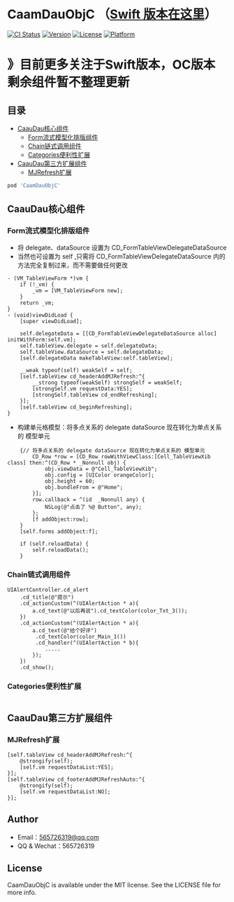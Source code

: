 # CaamDauObjC （[Swift 版本在这里](https://github.com/liucaide/CD)）

[![CI Status](https://img.shields.io/travis/liucaide/CD_ObjC.svg?style=flat)](https://travis-ci.org/liucaide/CD_ObjC)
[![Version](https://img.shields.io/cocoapods/v/CD_ObjC.svg?style=flat)](https://cocoapods.org/pods/CD_ObjC)
[![License](https://img.shields.io/cocoapods/l/CD_ObjC.svg?style=flat)](https://cocoapods.org/pods/CD_ObjC)
[![Platform](https://img.shields.io/cocoapods/p/CD_ObjC.svg?style=flat)](https://cocoapods.org/pods/CD_ObjC)
# 》目前更多关注于Swift版本，OC版本剩余组件暂不整理更新
## 目录
- [CaauDau核心组件](#CaauDau核心组件)
  - [Form流式模型化排版组件](#Form流式模型化排版组件)
  - [Chain链式调用组件](#Chain链式调用组件)
  - [Categories便利性扩展](#Categories便利性扩展)
- [CaauDau第三方扩展组件](#CaauDau第三方扩展组件)
  - [MJRefresh扩展](#MJRefresh扩展)

```ruby
pod 'CaamDauObjC'
```
## CaauDau核心组件
### Form流式模型化排版组件
- 将 delegate、dataSource 设置为 CD_FormTableViewDelegateDataSource
- 当然也可设置为 self ,只需将 CD_FormTableViewDelegateDataSource 内的方法完全复制过来，而不需要做任何更改
```
- (VM_TableViewForm *)vm {
    if (!_vm) {
        _vm = [VM_TableViewForm new];
    }
    return _vm;
}
- (void)viewDidLoad {
    [super viewDidLoad];

    self.delegateData = [[CD_FormTableViewDelegateDataSource alloc] initWithForm:self.vm];
    self.tableView.delegate = self.delegateData;
    self.tableView.dataSource = self.delegateData;
    [self.delegateData makeTableView:self.tableView];
    
    __weak typeof(self) weakSelf = self;
    [self.tableView cd_headerAddMJRefresh:^{
        __strong typeof(weakSelf) strongSelf = weakSelf;
        [strongSelf.vm requestData:YES];
        [strongSelf.tableView cd_endRefreshing];
    }];
    [self.tableView cd_beginRefreshing];
}
```
- 构建单元格模型：将多点关系的 delegate dataSource 现在转化为单点关系的 模型单元
```
    {// 将多点关系的 delegate dataSource 现在转化为单点关系的 模型单元
        CD_Row *row = [CD_Row rowWithViewClass:[Cell_TableViewXib class] then:^(CD_Row * _Nonnull obj) {
            obj.viewData = @"Cell_TableViewXib";
            obj.config = [UIColor orangeColor];
            obj.height = 60;
            obj.bundleFrom = @"Home";
        }];
        row.callback = ^(id  _Nonnull any) {
            NSLog(@"点击了 %@ Button", any);
        };
        [f addObject:row];
    }
    [self.forms addObject:f];
    
    if (self.reloadData) {
        self.reloadData();
    }
```
### Chain链式调用组件
```
UIAlertController.cd_alert
    .cd_title(@"提示")
    .cd_actionCustom(^(UIAlertAction * a){
        a.cd_text(@"以后再说").cd_textColor(color_Txt_3());
    })
    .cd_actionCustom(^(UIAlertAction * a){
        a.cd_text(@"给个好评")
         .cd_textColor(color_Main_1())
         .cd_handler(^(UIAlertAction * b){
            .....
        });
    })
    .cd_show();
```
### Categories便利性扩展
```
```

## CaauDau第三方扩展组件
### MJRefresh扩展
```
[self.tableView cd_headerAddMJRefresh:^{
    @strongify(self);
    [self.vm requestDataList:YES];
}];
[self.tableView cd_footerAddMJRefreshAuto:^{
    @strongify(self);
    [self.vm requestDataList:NO];
}];
```




## Author

- Email：565726319@qq.com 
- QQ & Wechat：565726319

## License

CaamDauObjC is available under the MIT license. See the LICENSE file for more info.
